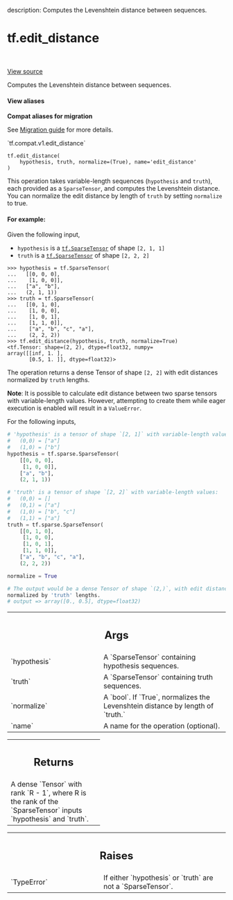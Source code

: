 description: Computes the Levenshtein distance between sequences.

<div itemscope itemtype="http://developers.google.com/ReferenceObject">
<meta itemprop="name" content="tf.edit_distance" />
<meta itemprop="path" content="Stable" />
</div>

# tf.edit_distance

<!-- Insert buttons and diff -->

<table class="tfo-notebook-buttons tfo-api nocontent" align="left">

</table>

<a target="_blank" href="/code/stable/tensorflow/python/ops/array_ops.py">View source</a>



Computes the Levenshtein distance between sequences.

<section class="expandable">
  <h4 class="showalways">View aliases</h4>
  <p>
<b>Compat aliases for migration</b>
<p>See
<a href="https://www.tensorflow.org/guide/migrate">Migration guide</a> for
more details.</p>
<p>`tf.compat.v1.edit_distance`</p>
</p>
</section>

<pre class="devsite-click-to-copy prettyprint lang-py tfo-signature-link">
<code>tf.edit_distance(
    hypothesis, truth, normalize=(True), name=&#x27;edit_distance&#x27;
)
</code></pre>



<!-- Placeholder for "Used in" -->

This operation takes variable-length sequences (`hypothesis` and `truth`),
each provided as a `SparseTensor`, and computes the Levenshtein distance.
You can normalize the edit distance by length of `truth` by setting
`normalize` to true.

#### For example:



Given the following input,
* `hypothesis` is a <a href="../tf/sparse/SparseTensor.md"><code>tf.SparseTensor</code></a> of shape `[2, 1, 1]`
* `truth` is a <a href="../tf/sparse/SparseTensor.md"><code>tf.SparseTensor</code></a> of shape `[2, 2, 2]`

```
>>> hypothesis = tf.SparseTensor(
...   [[0, 0, 0],
...    [1, 0, 0]],
...   ["a", "b"],
...   (2, 1, 1))
>>> truth = tf.SparseTensor(
...   [[0, 1, 0],
...    [1, 0, 0],
...    [1, 0, 1],
...    [1, 1, 0]],
...    ["a", "b", "c", "a"],
...    (2, 2, 2))
>>> tf.edit_distance(hypothesis, truth, normalize=True)
<tf.Tensor: shape=(2, 2), dtype=float32, numpy=
array([[inf, 1. ],
       [0.5, 1. ]], dtype=float32)>
```

The operation returns a dense Tensor of shape `[2, 2]` with
edit distances normalized by `truth` lengths.

**Note**: It is possible to calculate edit distance between two
sparse tensors with variable-length values. However, attempting to create
them while eager execution is enabled will result in a `ValueError`.

For the following  inputs,

```python
# 'hypothesis' is a tensor of shape `[2, 1]` with variable-length values:
#   (0,0) = ["a"]
#   (1,0) = ["b"]
hypothesis = tf.sparse.SparseTensor(
    [[0, 0, 0],
     [1, 0, 0]],
    ["a", "b"],
    (2, 1, 1))

# 'truth' is a tensor of shape `[2, 2]` with variable-length values:
#   (0,0) = []
#   (0,1) = ["a"]
#   (1,0) = ["b", "c"]
#   (1,1) = ["a"]
truth = tf.sparse.SparseTensor(
    [[0, 1, 0],
     [1, 0, 0],
     [1, 0, 1],
     [1, 1, 0]],
    ["a", "b", "c", "a"],
    (2, 2, 2))

normalize = True

# The output would be a dense Tensor of shape `(2,)`, with edit distances
normalized by 'truth' lengths.
# output => array([0., 0.5], dtype=float32)
```

<!-- Tabular view -->
 <table class="responsive fixed orange">
<colgroup><col width="214px"><col></colgroup>
<tr><th colspan="2"><h2 class="add-link">Args</h2></th></tr>

<tr>
<td>
`hypothesis`
</td>
<td>
A `SparseTensor` containing hypothesis sequences.
</td>
</tr><tr>
<td>
`truth`
</td>
<td>
A `SparseTensor` containing truth sequences.
</td>
</tr><tr>
<td>
`normalize`
</td>
<td>
A `bool`. If `True`, normalizes the Levenshtein distance by
length of `truth.`
</td>
</tr><tr>
<td>
`name`
</td>
<td>
A name for the operation (optional).
</td>
</tr>
</table>



<!-- Tabular view -->
 <table class="responsive fixed orange">
<colgroup><col width="214px"><col></colgroup>
<tr><th colspan="2"><h2 class="add-link">Returns</h2></th></tr>
<tr class="alt">
<td colspan="2">
A dense `Tensor` with rank `R - 1`, where R is the rank of the
`SparseTensor` inputs `hypothesis` and `truth`.
</td>
</tr>

</table>



<!-- Tabular view -->
 <table class="responsive fixed orange">
<colgroup><col width="214px"><col></colgroup>
<tr><th colspan="2"><h2 class="add-link">Raises</h2></th></tr>

<tr>
<td>
`TypeError`
</td>
<td>
If either `hypothesis` or `truth` are not a `SparseTensor`.
</td>
</tr>
</table>

